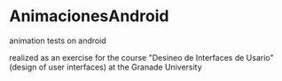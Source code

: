 # AnimacionesAndroid
animation tests on android

realized as an exercise for the course "Desineo de Interfaces de Usario" (design of user interfaces) at the Granade University

